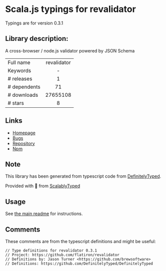 
# Scala.js typings for revalidator

Typings are for version 0.3.1

## Library description:
A cross-browser / node.js validator powered by JSON Schema

|                    |                 |
| ------------------ | :-------------: |
| Full name          | revalidator |
| Keywords           | - |
| # releases         | 1 |
| # dependents       | 71 |
| # downloads        | 27655108 |
| # stars            | 8 |

## Links
- [Homepage](https://github.com/flatiron/revalidator)
- [Bugs](https://github.com/flatiron/revalidator/issues)
- [Repository](https://github.com/flatiron/revalidator)
- [Npm](https://www.npmjs.com/package/revalidator)
    


## Note
This library has been generated from typescript code from [DefinitelyTyped](https://definitelytyped.org).

Provided with :purple_heart: from [ScalablyTyped](https://github.com/oyvindberg/ScalablyTyped)

## Usage
See [the main readme](../../readme.md) for instructions.

## Comments

These comments are from the typescript definitions and might be useful:
```
// Type definitions for revalidator 0.3.1
// Project: https://github.com/flatiron/revalidator
// Definitions by: Jason Turner <https://github.com/brewsoftware>
// Definitions: https://github.com/DefinitelyTyped/DefinitelyTyped

```

